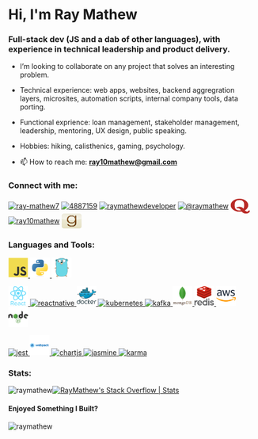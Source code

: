 <h1 align="left">Hi, I'm Ray Mathew</h1>
<h3 align="left">Full-stack dev (JS and a dab of other languages), with experience in technical leadership and product delivery.</h3>

- I’m looking to collaborate on any project that solves an interesting problem.

- Technical experience: web apps, websites, backend aggregration layers, microsites, automation scripts, internal company tools, data porting.

- Functional exprience: loan management, stakeholder management, leadership, mentoring, UX design, public speaking.

- Hobbies: hiking, calisthenics, gaming, psychology.

- 📫 How to reach me: **ray10mathew@gmail.com**


<h3 align="left">Connect with me:</h3>
<p align="left">
<a href="https://linkedin.com/in/ray-mathew7" target="blank"><img align="center" src="https://raw.githubusercontent.com/rahuldkjain/github-profile-readme-generator/master/src/images/icons/Social/linked-in-alt.svg" alt="ray-mathew7" height="30" width="40" /></a>
<a href="https://stackoverflow.com/users/4887159" target="blank"><img align="center" src="https://raw.githubusercontent.com/rahuldkjain/github-profile-readme-generator/master/src/images/icons/Social/stack-overflow.svg" alt="4887159" height="30" width="40" /></a>
<a href="https://dev.to/raymathewdeveloper" target="blank"><img align="center" src="https://raw.githubusercontent.com/rahuldkjain/github-profile-readme-generator/master/src/images/icons/Social/devto.svg" alt="raymathewdeveloper" height="30" width="40" /></a>
<a href="https://medium.com/@raymathew" target="blank"><img align="center" src="https://raw.githubusercontent.com/rahuldkjain/github-profile-readme-generator/master/src/images/icons/Social/medium.svg" alt="@raymathew" height="30" width="40" /></a>
<a href="https://www.quora.com/profile/Ray-Mathew" target="blank"><img align="center" src="https://raw.githubusercontent.com/RayMathew/RayMathew/main/quora-icon.svg" alt="@raymathew" height="30" width="40" /></a>
<a href="https://instagram.com/ray10mathew" target="blank"><img align="center" src="https://raw.githubusercontent.com/rahuldkjain/github-profile-readme-generator/master/src/images/icons/Social/instagram.svg" alt="ray10mathew" height="30" width="40" /></a>
<a href="https://www.goodreads.com/user/show/60271412-ray-mathew" target="blank"><img align="center" src="https://raw.githubusercontent.com/RayMathew/RayMathew/main/Goodreads_logo.svg" alt="@raymathew" height="30" width="40" /></a>
</p>

<h3 align="left">Languages and Tools:</h3>
<p align="left"> 
<a href="https://developer.mozilla.org/en-US/docs/Web/JavaScript" target="_blank" rel="noreferrer"> <img src="https://raw.githubusercontent.com/devicons/devicon/master/icons/javascript/javascript-original.svg" alt="javascript" width="40" height="40"/> </a> <a href="https://www.python.org" target="_blank" rel="noreferrer"> <img src="https://raw.githubusercontent.com/devicons/devicon/master/icons/python/python-original.svg" alt="python" width="40" height="40"/> </a> <a href="https://golang.org" target="_blank" rel="noreferrer"> <img src="https://raw.githubusercontent.com/devicons/devicon/master/icons/go/go-original.svg" alt="go" width="40" height="40"/> </a>
  
<a href="https://reactjs.org/" target="_blank" rel="noreferrer"> <img src="https://raw.githubusercontent.com/devicons/devicon/master/icons/react/react-original-wordmark.svg" alt="react" width="40" height="40"/> </a> <a href="https://reactnative.dev/" target="_blank" rel="noreferrer"> <img src="https://reactnative.dev/img/header_logo.svg" alt="reactnative" width="40" height="40"/> </a> <a href="https://www.docker.com/" target="_blank" rel="noreferrer"> <img src="https://raw.githubusercontent.com/devicons/devicon/master/icons/docker/docker-original-wordmark.svg" alt="docker" width="40" height="40"/> </a> <a href="https://kubernetes.io" target="_blank" rel="noreferrer"> <img src="https://www.vectorlogo.zone/logos/kubernetes/kubernetes-icon.svg" alt="kubernetes" width="40" height="40"/> </a> <a href="https://kafka.apache.org/" target="_blank" rel="noreferrer"> <img src="https://www.vectorlogo.zone/logos/apache_kafka/apache_kafka-icon.svg" alt="kafka" width="40" height="40"/> </a> <a href="https://www.mongodb.com/" target="_blank" rel="noreferrer"> <img src="https://raw.githubusercontent.com/devicons/devicon/master/icons/mongodb/mongodb-original-wordmark.svg" alt="mongodb" width="40" height="40"/> </a> <a href="https://redis.io" target="_blank" rel="noreferrer"> <img src="https://raw.githubusercontent.com/devicons/devicon/master/icons/redis/redis-original-wordmark.svg" alt="redis" width="40" height="40"/> </a> <a href="https://aws.amazon.com" target="_blank" rel="noreferrer"> <img src="https://raw.githubusercontent.com/devicons/devicon/master/icons/amazonwebservices/amazonwebservices-original-wordmark.svg" alt="aws" width="40" height="40"/> </a> <a href="https://nodejs.org" target="_blank" rel="noreferrer"> <img src="https://raw.githubusercontent.com/devicons/devicon/master/icons/nodejs/nodejs-original-wordmark.svg" alt="nodejs" width="40" height="40"/> </a> 

<a href="https://jestjs.io" target="_blank" rel="noreferrer"> <img src="https://www.vectorlogo.zone/logos/jestjsio/jestjsio-icon.svg" alt="jest" width="40" height="40"/> </a> <a href="https://webpack.js.org" target="_blank" rel="noreferrer"> <img src="https://raw.githubusercontent.com/devicons/devicon/d00d0969292a6569d45b06d3f350f463a0107b0d/icons/webpack/webpack-original-wordmark.svg" alt="webpack" width="40" height="40"/> </a> <a href="https://www.chartjs.org" target="_blank" rel="noreferrer"> <img src="https://www.chartjs.org/media/logo-title.svg" alt="chartjs" width="40" height="40"/> </a> <a href="https://jasmine.github.io/" target="_blank" rel="noreferrer"> <img src="https://www.vectorlogo.zone/logos/jasmine/jasmine-icon.svg" alt="jasmine" width="40" height="40"/> </a> <a href="https://karma-runner.github.io/latest/index.html" target="_blank" rel="noreferrer"> <img src="https://raw.githubusercontent.com/detain/svg-logos/780f25886640cef088af994181646db2f6b1a3f8/svg/karma.svg" alt="karma" width="40" height="40"/> </a>
</p>

<h3 align="left">Stats:</h3>
<p><img align="left" src="https://github-readme-stats.vercel.app/api/top-langs?username=raymathew&show_icons=true&locale=en&layout=compact" alt="raymathew" /></p>

<a href="[http://example.com/](https://stackoverflow.com/users/4887159/ray)" target="_blank">[![RayMathew's Stack Overflow | Stats](https://stats.quira.sh/RayMathew/stack-overflow?theme=dark)](https://stackoverflow.com/users/4887159/ray)</a>

<h4 align="left">Enjoyed Something I Built?</h4>
<p><a href="https://www.buymeacoffee.com/raymathew"> <img align="left" src="https://cdn.buymeacoffee.com/buttons/v2/default-yellow.png" height="50" width="210" alt="raymathew" /></a></p><br><br>
